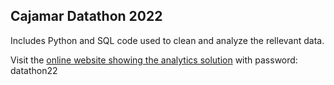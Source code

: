 ## Cajamar Datathon 2022
Includes Python and SQL code used to clean and analyze the rellevant data.

Visit the [online website showing the analytics solution](https://mruddym.wixsite.com/team-origin-data) with password: datathon22
